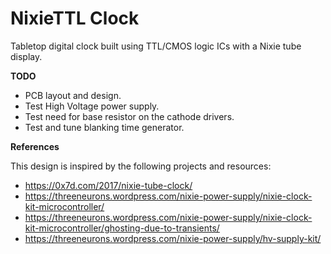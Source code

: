 # NixieTTL Clock
Tabletop digital clock built using TTL/CMOS logic ICs with a Nixie tube display.

**TODO**
- PCB layout and design.
- Test High Voltage power supply.
- Test need for base resistor on the cathode drivers.
- Test and tune blanking time generator.

**References**

This design is inspired by the following projects and resources:
- https://0x7d.com/2017/nixie-tube-clock/
- https://threeneurons.wordpress.com/nixie-power-supply/nixie-clock-kit-microcontroller/
- https://threeneurons.wordpress.com/nixie-power-supply/nixie-clock-kit-microcontroller/ghosting-due-to-transients/
- https://threeneurons.wordpress.com/nixie-power-supply/hv-supply-kit/
